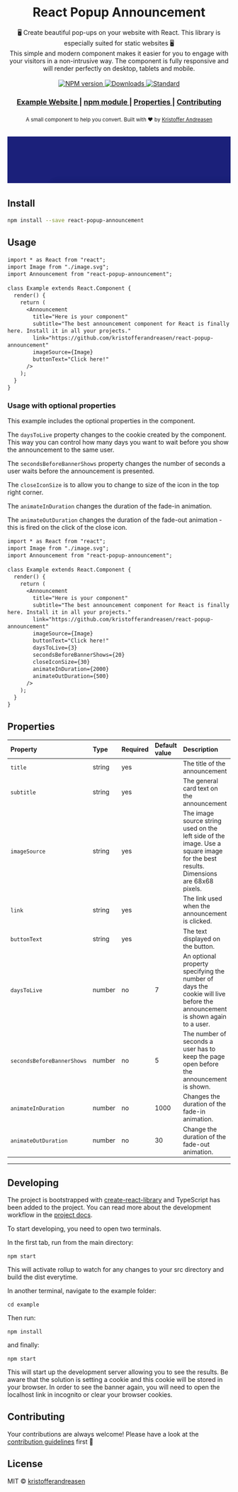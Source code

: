 <div align="center">
 <h1>React Popup Announcement</h1>
</div>

<div align="center">
  🖥️ Create beautiful pop-ups on your website with React. This library is especially suited for static websites 🖥️
</div>
<div align="center">
  This simple and modern component makes it easier for you to engage with your visitors in a non-intrusive way.
  The component is fully responsive and will render perfectly on desktop, tablets and mobile.
</div>

<br />

<div align="center">
  <!-- NPM version -->
  <a href="https://www.npmjs.com/package/react-popup-announcement">
    <img src="https://img.shields.io/npm/v/react-popup-announcement.svg"
      alt="NPM version" />
  </a>
  <!-- Downloads -->
  <a href="https://www.npmjs.com/package/react-popup-announcement">
    <img src="https://img.shields.io/npm/dt/react-popup-announcement.svg"
      alt="Downloads" />
  </a>
  <!-- Standard -->
  <a href="https://standardjs.com">
    <img src="https://img.shields.io/badge/code_style-standard-brightgreen.svg"
      alt="Standard" />
  </a>
</div>

<div align="center">
  <h3>
    <a href="https://kristofferandreasen.github.io/react-popup-announcement/">
      Example Website
    </a>
    <span> | </span>
    <a href="https://www.npmjs.com/package/react-popup-announcement">
      npm module
    </a>
    <span> | </span>
    <a href="https://github.com/kristofferandreasen/react-popup-announcement#properties">
      Properties
    </a>
    <span> | </span>
    <a href="https://github.com/kristofferandreasen/react-popup-announcement#contributing">
      Contributing
    </a>
  </h3>
</div>

<div align="center">
  <sub>A small component to help you convert. Built with ❤︎ by
  <a href="https://github.com/kristofferandreasen">Kristoffer Andreasen</a>
</div>

<br />

<p align="center">
  <img src="./media/announcement-gif.gif" alt="example video">
</p>

## Install

```bash
npm install --save react-popup-announcement
```

## Usage

```tsx
import * as React from "react";
import Image from "./image.svg";
import Announcement from "react-popup-announcement";

class Example extends React.Component {
  render() {
    return (
      <Announcement
        title="Here is your component"
        subtitle="The best announcement component for React is finally here. Install it in all your projects."
        link="https://github.com/kristofferandreasen/react-popup-announcement"
        imageSource={Image}
        buttonText="Click here!"
      />
    );
  }
}
```

### Usage with optional properties

This example includes the optional properties in the component.

The `daysToLive` property changes to the cookie created by the component.
This way you can control how many days you want to wait before you show the announcement to the same user.

The `secondsBeforeBannerShows` property changes the number of seconds a user waits before the announcement is presented.

The `closeIconSize` is to allow you to change to size of the icon in the top right corner.

The `animateInDuration` changes the duration of the fade-in animation.

The `animateOutDuration` changes the duration of the fade-out animation - this is fired on the click of the close icon.

```tsx
import * as React from "react";
import Image from "./image.svg";
import Announcement from "react-popup-announcement";

class Example extends React.Component {
  render() {
    return (
      <Announcement
        title="Here is your component"
        subtitle="The best announcement component for React is finally here. Install it in all your projects."
        link="https://github.com/kristofferandreasen/react-popup-announcement"
        imageSource={Image}
        buttonText="Click here!"
        daysToLive={3}
        secondsBeforeBannerShows={20}
        closeIconSize={30}
        animateInDuration={2000}
        animateOutDuration={500}
      />
    );
  }
}
```

## Properties

| Property                   | Type   | Required | Default value | Description                                                                                                                       |
| :------------------------- | :----- | :------- | :------------ | :-------------------------------------------------------------------------------------------------------------------------------- |
| `title`                    | string | yes      |               | The title of the announcement                                                                                                     |
| `subtitle`                 | string | yes      |               | The general card text on the announcement                                                                                         |
| `imageSource`              | string | yes      |               | The image source string used on the left side of the image. Use a square image for the best results. Dimensions are 68x68 pixels. |
| `link`                     | string | yes      |               | The link used when the announcement is clicked.                                                                                   |
| `buttonText`               | string | yes      |               | The text displayed on the button.                                                                                                 |
| `daysToLive`               | number | no       | 7             | An optional property specifying the number of days the cookie will live before the announcement is shown again to a user.         |
| `secondsBeforeBannerShows` | number | no       | 5             | The number of seconds a user has to keep the page open before the announcement is shown.                                          |
| `animateInDuration`        | number | no       | 1000          | Changes the duration of the fade-in animation.                                                                                    |
| `animateOutDuration`       | number | no       | 30            | Change the duration of the fade-out animation.                                                                                    |

---

## Developing

The project is bootstrapped with [create-react-library](https://github.com/transitive-bullshit/create-react-library) and TypeScript has been added to the project. You can read more about the development workflow in the [project docs](https://github.com/transitive-bullshit/create-react-library).

To start developing, you need to open two terminals.

In the first tab, run from the main directory:

```
npm start
```

This will activate rollup to watch for any changes to your src directory and build the dist everytime.

In another terminal, navigate to the example folder:

```
cd example
```

Then run:

```
npm install
```

and finally:

```
npm start
```

This will start up the development server allowing you to see the results.
Be aware that the solution is setting a cookie and this cookie will be stored in your browser.
In order to see the banner again, you will need to open the localhost link in incognito or clear your browser cookies.

## Contributing

Your contributions are always welcome!
Please have a look at the [contribution guidelines](https://github.com/kristofferandreasen/react-popup-announcement/blob/master/CONTRIBUTING.md) first 🎉

## License

MIT © [kristofferandreasen](https://github.com/kristofferandreasen)
